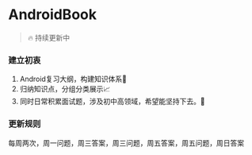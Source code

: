# AndroidBook
> 🔥 持续更新中

### 建立初衷
1. Android复习大纲，构建知识体系📖
2. 归纳知识点，分组分类展示📈
3. 同时日常积累面试题，涉及初中高领域，希望能坚持下去。🎯

### 更新规则
每周两次，周一问题，周三答案，周三问题，周五答案，周五问题，周日答案
